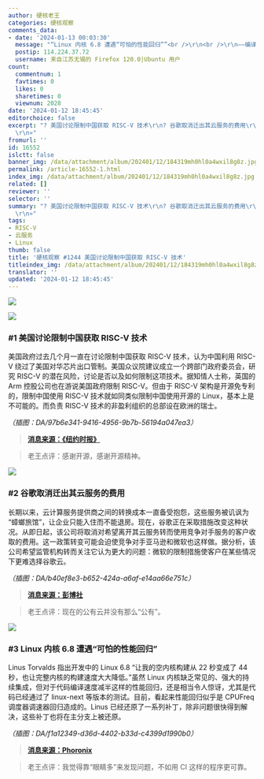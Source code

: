 ```yaml
---
author: 硬核老王
categories: 硬核观察
comments_data:
- date: '2024-01-13 00:03:30'
  message: "“Linux 内核 6.8 遭遇“可怕的性能回归””<br />\r\n<br />\r\n——编译器的问题可能更严重。。。"
  postip: 114.224.37.72
  username: 来自江苏无锡的 Firefox 120.0|Ubuntu 用户
count:
  commentnum: 1
  favtimes: 0
  likes: 0
  sharetimes: 0
  viewnum: 2028
date: '2024-01-12 18:45:45'
editorchoice: false
excerpt: "? 美国讨论限制中国获取 RISC-V 技术\r\n? 谷歌取消迁出其云服务的费用\r\n? Linux 内核 6.8 遭遇“可怕的性能回归”\r\n»
  \r\n»"
fromurl: ''
id: 16552
islctt: false
banner_img: /data/attachment/album/202401/12/184319mh0hl0a4wxil8g8z.jpg
permalink: /article-16552-1.html
index_img: /data/attachment/album/202401/12/184319mh0hl0a4wxil8g8z.jpg
related: []
reviewer: ''
selector: ''
summary: "? 美国讨论限制中国获取 RISC-V 技术\r\n? 谷歌取消迁出其云服务的费用\r\n? Linux 内核 6.8 遭遇“可怕的性能回归”\r\n»
  \r\n»"
tags:
- RISC-V
- 云服务
- Linux
thumb: false
title: '硬核观察 #1244 美国讨论限制中国获取 RISC-V 技术'
titleindex_img: /data/attachment/album/202401/12/184319mh0hl0a4wxil8g8z.jpg
translator: ''
updated: '2024-01-12 18:45:45'
---
```


![](/data/attachment/album/202401/12/184319mh0hl0a4wxil8g8z.jpg)


![](/data/attachment/album/202401/12/184456qo3jtwx8tkzrjhgl.png)


### #1 美国讨论限制中国获取 RISC-V 技术


美国政府过去几个月一直在讨论限制中国获取 RISC-V 技术，认为中国利用 RISC-V 绕过了美国对华芯片出口管制。美国众议院建议成立一个跨部门政府委员会，研究 RISC-V 的潜在风险，讨论是否以及如何限制这项技术。据知情人士称，英国的 Arm 控股公司也在游说美国政府限制 RISC-V。但由于 RISC-V 架构是开源免专利的，限制中国使用 RISC-V 技术就如同类似限制中国使用开源的 Linux，基本上是不可能的。而负责 RISC-V 技术的非盈利组织的总部设在欧洲的瑞士。


*（插图：DA/97b6e341-9416-4956-9b7b-56194a047ea3）*



> 
> **[消息来源：《纽约时报》](https://www.nytimes.com/2024/01/10/technology/risc-v-china-united-states-chips-security.html)**
> 
> 
> 



> 
> 老王点评：感谢开源，感谢开源精神。
> 
> 
> 


![](/data/attachment/album/202401/12/184514on1i0d5ilyqzcmwm.png)


### #2 谷歌取消迁出其云服务的费用


长期以来，云计算服务提供商之间的转换成本一直备受抱怨，这些服务被讥讽为 “蟑螂旅馆”，让企业只能入住而不能退房。现在，谷歌正在采取措施改变这种状况。从即日起，该公司将取消对希望离开其云服务转而使用竞争对手服务的客户收取的费用。这一政策转变可能会迫使竞争对手亚马逊和微软也这样做。据分析，该公司希望监管机构转而关注它认为更大的问题：微软的限制措施使客户在某些情况下更难选择谷歌云。


*（插图：DA/b40ef8e3-b652-424a-a6af-e14aa66e751c）*



> 
> **[消息来源：彭博社](https://www.bloomberg.com/news/articles/2024-01-11/google-googl-ends-switching-fees-for-cloud-data-pressuring-amazon-microsoft)**
> 
> 
> 



> 
> 老王点评：现在的公有云并没有那么“公有”。
> 
> 
> 


![](/data/attachment/album/202401/12/184531zhfw2e4v4t4c2455.png)


### #3 Linux 内核 6.8 遭遇“可怕的性能回归”


Linus Torvalds 指出开发中的 Linux 6.8 “让我的空内核构建从 22 秒变成了 44 秒，也让完整内核的构建速度大大降低。”虽然 Linux 内核缺乏常见的、强大的持续集成，但对于代码编译速度减半这样的性能回归，还是相当令人惊讶，尤其是代码已经通过了 linux-next 等版本的测试。目前，看起来性能回归似乎是 CPUFreq 调度器调速器回归造成的。Linus 已经还原了一系列补丁，除非问题很快得到解决，这些补丁也将在主分支上被还原。


*（插图：DA/f1a12349-d36d-4402-b33d-c4399d1990b0）*



> 
> **[消息来源：Phoronix](https://www.phoronix.com/news/Linux-6.8-Sched-Regression)**
> 
> 
> 



> 
> 老王点评：我觉得靠“眼睛多”来发现问题，不如用 CI 这样的程序更可靠。
> 
> 
>